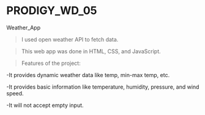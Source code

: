 # PRODIGY_WD_05

Weather_App

> I used open weather API to fetch data.

> This web app was done in HTML, CSS, and JavaScript.



> Features of the project:

   -It provides dynamic weather data like temp, min-max temp, etc.

   -It provides basic information like temperature, humidity, pressure, and wind speed.

   -It will not accept empty input.
